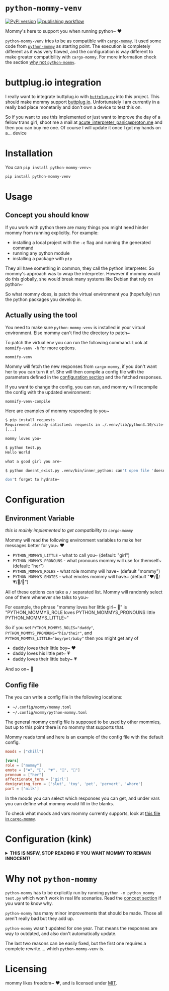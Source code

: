 # `python-mommy-venv`

[![PyPi version](https://img.shields.io/pypi/v/python-mommy-venv)](https://pypi.org/project/python-mommy-venv/)
[![publishing workflow](https://github.com/acute-interpreter-panic/python-mommy-venv/actions/workflows/python-publish.yml/badge.svg)](https://github.com/acute-interpreter-panic/python-mommy-venv/actions)

Mommy's here to support you when running python~ ❤️

`python-mommy-venv` tries to be as compatible with [`cargo-mommy`](https://github.com/Gankra/cargo-mommy). It used some code from [`python-mommy`](https://github.com/Def-Try/python-mommy) as starting point. The execution is completely different as it was very flawed, and the configuration is way different to make greater compatibility with `cargo-mommy`. For more information check the section [why not `python-mommy`](#why-not-python-mommy).

# buttplug.io integration

I really want to integrate buttplug.io with [`buttplug-py`](https://github.com/Siege-Wizard/buttplug-py) into this project. This should make mommy support [buttplug.io](https://buttplug.io/). Unfortunately I am currently in a really bad place monetarily and don't own a device to test this on.

So if you want to see this implemented or just want to improve the day of a fellow trans girl, shoot me a mail at [acute_interpreter_panic@proton.me](mailto:acute_interpreter_panic@proton.me) and then you can buy me one. Of course I will update it once I got my hands on a... device

# Installation

You can `pip install python-mommy-venv`~

```sh
pip install python-mommy-venv
```

# Usage

## Concept you should know

If you work with python there are many things you might need hinder mommy from running explicitly. For example:

- installing a local project with the `-e` flag and running the generated command
- running any python module 
- installing a package with `pip`

They all have something in common, they call the python interpreter. So mommy's approach was to wrap the interpreter. However if mommy would do this globally, she would break many systems like Debian that rely on python~

So what mommy does, is patch the virtual environment you (hopefully) run the python packages you develop in. 

## Actually using the tool

You need to make sure `python-mommy-venv` is installed in your virtual environment. Else mommy can't find the directory to patch~ 

To patch the virtual env you can run the following command. Look at `mommify-venv -h` for more options.

```sh
mommify-venv  
```

Mommy will fetch the new responses from `cargo-mommy`, if you don't want her to you can turn it of.
She will then compile a config file with the parameters defined in the [configuration section](#configuration) and the fetched responses.

If you want to change the config, you can run, and mommy will recompile the config with the updated environment:

```
mommify-venv-compile
```

Here are examples of mommy responding to you~

```sh
$ pip install requests
Requirement already satisfied: requests in ./.venv/lib/python3.10/site-packages (2.32.4)
[...]

mommy loves you~

$ python test.py
Hello World

what a good girl you are~

$ python doesnt_exist.py .venv/bin/inner_python: can't open file 'doesnt_exist.py': [Errno 2] No such file or directory

don't forget to hydrate~
```

# Configuration

## Environment Variable

_this is mainly implemented to get compatibility to `cargo-mommy`_

Mommy will read the following environment variables to make her messages better for you~ ❤️

* `PYTHON_MOMMYS_LITTLE` - what to call you~ (default: "girl")
* `PYTHON_MOMMYS_PRONOUNS` - what pronouns mommy will use for themself~ (default: "her")
* `PYTHON_MOMMYS_ROLES` - what role mommy will have~ (default "mommy")
* `PYTHON_MOMMYS_EMOTES` - what emotes mommy will have~ (default "❤️/💖/💗/💓/💞")

All of these options can take a `/` separated list. Mommy will randomly select one of them whenever she talks to you~

For example, the phrase "mommy loves her little girl~ 💞" is "PYTHON_MOMMYS_ROLE loves PYTHON_MOMMYS_PRONOUNS little PYTHON_MOMMYS_LITTLE~"

So if you set `PYTHON_MOMMYS_ROLES="daddy"`, `PYTHON_MOMMYS_PRONOUNS="his/their"`, and `PYTHON_MOMMYS_LITTLE="boy/pet/baby"` then you might get any of

* daddy loves their little boy~ ❤️
* daddy loves his little pet~ 💗
* daddy loves their little baby~ 💗

And so on~ 💓

## Config file

The you can write a config file in the following locations:

- `~/.config/mommy/mommy.toml`
- `~/.config/mommy/python-mommy.toml`

The general mommy config file is supposed to be used by other mommies, but up to this point there is no mommy that supports that.

Mommy reads toml and here is an example of the config file with the default config.

```toml
moods = ["chill"]

[vars]
role = ["mommy"]
emote = ["❤️", "💖", "💗", "💓", "💞"]
pronoun = ["her"]
affectionate_term = ['girl']
denigrating_term = ['slut', 'toy', 'pet', 'pervert', 'whore']
part = ['milk']
```

In the moods you can select which responses you can get, and under vars you can define what mommy would fill in the blanks.

To check what moods and vars mommy currently supports, look at [this file in `cargo-mommy`](https://github.com/Gankra/cargo-mommy/blob/main/responses.json).

# Configuration (kink)

<details>

<summary>
<b>THIS IS NSFW, STOP READING IF YOU WANT MOMMY TO REMAIN INNOCENT!</b>
</summary>

...

...

Good pet~ ❤️

All of mommy's NSFW content is hidden behind PYTHON_MOMMYS_MOODS, where "thirsty" is heavy teasing/flirting and "yikes" is full harsh dommy mommy kink~

You can enable "true mommy chaos mode" by setting `PYTHON_MOMMYS_MOODS="chill/thirsty/yikes"` or by editing the `moods` field in the config, making mommy oscillate wildly between light positive affirmation and trying to break you in half~

* `PYTHON_MOMMYS_MOODS` - how kinky mommy will be~ (default: "chill", possible values "chill", "thirsty", "yikes")
* `PYTHON_MOMMYS_PARTS` - what part of mommy you should crave~ (default: "milk")
* `PYTHON_MOMMYS_FUCKING` - what to call mommy's pet~ (default: "slut/toy/pet/pervert/whore")

-----

**Here's some examples of mommy being thirsty~ ❤️**

*tugs your leash*
that's a VERY good girl~ 💞

*smooches your forehead*
good job~ 💗

are you just keysmashing now~?
cute~ 💖

if you don't learn how to code better, mommy is going to put you in time-out~ 💓

-----

**And here's some examples of mommy being yikes~ 💞**

good slut~
you've earned five minutes with the buzzy wand~ 💗

*slides her finger in your mouth*
that's a good little toy~ ❤️

get on your knees and beg mommy for forgiveness you pervert~ 💗

mommy is starting to wonder if you should just give up and become her breeding stock~ 💗

</details>

# Why not `python-mommy`

`python-mommy` has to be explicitly run by running `python -m python_mommy test.py` which won't work in real life scenarios. Read the [concept section](#concept-you-should-know) if you want to know why.

`python-mommy` has many minor improvements that should be made. Those all aren't really bad but they add up.

`python-mommy` wasn't updated for one year. That means the responses are way to outdated, and also don't automatically update.

The last two reasons can be easily fixed, but the first one requires a complete rewrite.... which `python-mommy-venv` is.

# Licensing
mommy likes freedom~ ❤️, and is licensed under [MIT](LICENSE-MIT).
